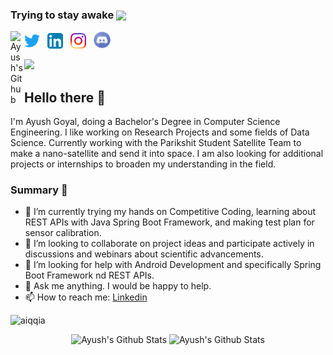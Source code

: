 ### Trying to stay awake <img src="https://media.giphy.com/media/h741oEMnAUIILdX0kU/giphy.gif" width="50" align ="center">

<a href="https://github.com/aiqqia">
  <img align="left" alt="Ayush's Github" width="22px" src="https://cdn.jsdelivr.net/npm/simple-icons@v3/icons/github.svg" />
</a>

<p>
  <a href="https://twitter.com/ayush_aiq"><img width="25" height="25" src="/resources/twitter.svg"></a>
  &nbsp;
  <a href="https://www.linkedin.com/in/aiqqia"><img width="25" height="25" src="/resources/linkedin.svg"></a>
  &nbsp;
  <a href="https://www.instagram.com/_.ayush_goyal._"><img width="25" height="25" src="/resources/instagram.svg"></a>
  &nbsp;
  <a href="https://discord.com/Ayush#6785"><img width="29" height="28" src="/resources/discord.png"></a>
   &nbsp;
</p>

<p  align="left"><img src="https://raw.githubusercontent.com/chiraag-kakar/chiraag-kakar/master/hadder.gif">

## Hello there 👋
I'm Ayush Goyal, doing a Bachelor's Degree in Computer Science Engineering. I like working on Research Projects and some fields of Data Science. Currently working with the Parikshit Student Satellite Team to make a nano-satellite and send it into space. I am also looking for additional projects or internships to broaden my understanding in the field.
### Summary 👨‍
- 🔭 I’m currently trying my hands on Competitive Coding, learning about REST APIs with Java Spring Boot Framework, and making test plan for sensor calibration.
- 👯 I’m looking to collaborate on project ideas and participate actively in discussions and webinars about scientific advancements.
- 🤔 I’m looking for help with Android Development and specifically Spring Boot Framework nd REST APIs.
- 💬 Ask me anything. I would be happy to help.
- 📫 How to reach me: [Linkedin](https://www.linkedin.com/in/aiqqia/) 

<p align="left"> <img src="https://komarev.com/ghpvc/?username=aiqqia&label=Profile Views&color=blue&style=plastic" alt="aiqqia" /> </p>

<p align="center">
  <img width="48%" src="https://github-readme-stats.vercel.app/api?username=aiqqia&show_icons=true&theme=tokyonight" alt="Ayush's Github Stats" />
  <img width="48%" src="https://github-readme-streak-stats.herokuapp.com/?user=aiqqia&theme=tokyonight" alt="Ayush's Github Stats" />
</p>
